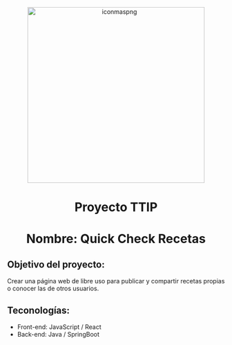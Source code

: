 <div align="center">
  <img width="410" height="406" alt="iconmaspng" src="https://github.com/user-attachments/assets/63559a99-d009-4f79-8c08-7fd0262fe2bb" />
  
# Proyecto TTIP


# Nombre: Quick Check Recetas
</div>

## Objetivo del proyecto: 
Crear una página web de libre uso para publicar y compartir recetas propias o conocer las de otros usuarios.
## Teconologías:
  - Front-end: JavaScript / React
  - Back-end: Java / SpringBoot
